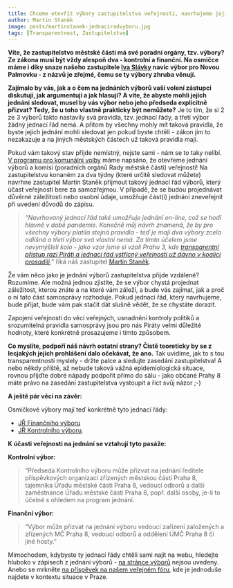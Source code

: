 ```yaml
---
title: Chceme otevřít výbory zastupitelstva veřejnosti, navrhujeme jejich nový jednací řád
author: Martin Staněk
image: posts/martinstanek-jednaciradvyboru.jpg
tags: [Transparentnost, Zastupitelstvo]
---
```


**Víte, že zastupitelstvo městské části má své poradní orgány, tzv. výbory? Ze zákona musí být vždy alespoň dva - kontrolní a finanční. Na osmičce máme i díky snaze našeho zastupitele [Iva Slávky](https://praha8.pirati.cz/lide/ivo-slavka.html) navíc výbor pro Novou Palmovku - z názvů je zřejmé, čemu se ty výbory zhruba věnují.**

**Zajímalo by vás, jak a o čem na jednáních výborů vaši volení zástupci diskutují, jak argumentují a jak hlasují? A víte, že abyste mohli jejich jednání sledovat, musel by vás výbor nebo jeho předseda explicitně přizvat? Tedy, že u toho vlastně prakticky být nemůžete?** Je to tím, že si 2 ze 3 výborů takto nastavily svá pravidla, tzv. jednací řády, a třetí výbor žádný jednací řád nemá. A přitom by všechny mohly mít taková pravidla, že byste jejich jednání mohli sledovat jen pokud byste chtěli - zákon jim to nezakazuje a na jiných městských částech už taková pravidla mají.

Pokud vám takový stav přijde nemístný, nejste sami - nám se to taky nelíbí. [V programu pro komunální volby](https://praha8.pirati.cz/program/) máme napsáno, že otevřeme jednání výborů a komisí (poradních orgánů Rady městské části) veřejnosti! Na zastupitelstvu konaném za dva týdny (které určitě sledovat můžete) navrhne zastupitel Martin Staněk přijmout takový jednací řád výborů, který účast veřejnosti bere za samozřejmou. V případě, že se budou projednávat důvěrné záležitosti nebo osobní údaje, umožňuje část(i) jednání zneveřejnit při uvedení důvodů do zápisu. 

> *“Navrhovaný jednací řád také umožňuje jednání on-line, což se hodí hlavně v době pandemie. Konečně můj návrh znamená, že by pro všechny výbory platila stejná pravidla - teď je mají dva výbory zcela odlišná a třetí výbor svá vlastní nemá. Za tímto účelem jsme nevymýšleli kolo - jako vzor jsme si vzali Prahu 3, kde [transparentní přístup razí Piráti a jednací řád vstřícný veřejnosti už dávno v koalici prosadili](https://www.praha3.cz/samosprava/vybory-a-komise/jednaci-rad-vyboru-zmc),”* říká náš zastupitel [Martin Staněk](https://praha8.pirati.cz/lide/martin-stanek.html).

Že vám něco jako je jednání výborů zastupitelstva přijde vzdálené? Rozumíme. Ale možná jednou zjistíte, že se výbor chystá projednat záležitost, kterou znáte a na které vám záleží, a bude vás zajímat, jak a proč o ní tato část samosprávy rozhoduje. Pokud jednací řád, který navrhujeme, bude přijat, bude vám pak stačit dát slušně vědět, že se chystáte dorazit.

Zapojení veřejnosti do věcí veřejných, usnadnění kontroly politiků a srozumitelná pravidla samosprávy jsou pro nás Piráty velmi důležité hodnoty, které konkrétně prosazujeme i tímto způsobem.

**Co myslíte, podpoří náš návrh ostatní strany? Čistě teoreticky by se z lecjakých jejich prohlášení dalo očekávat, že ano.** Tak uvidíme, jak to s tou transparentností myslely - držte palce a sledujte zasedání zastupitelstva! A nebo někdy příště, až nebude taková vážná epidemiologická situace, rovnou přijďte dobré nápady podpořit přímo do sálu - jako občané Prahy 8 máte právo na zasedání zastupitelstva vystoupit a říct svůj názor ;-)

**A ještě pár věcí na závěr:**

Osmičkové výbory mají teď konkrétně tyto jednací řády: 
- [JŘ Finančního výboru](https://forum.pirati.cz/download/file.php?mode=view&id=26257) 
- [JŘ Kontrolního výboru](https://forum.pirati.cz/download/file.php?mode=view&id=26256). 

**K účasti veřejnosti na jednání se vztahují tyto pasáže:**

**Kontrolní výbor:**
> “Předseda Kontrolního výboru může přizvat na jednání ředitele příspěvkových organizací zřízených městskou částí Praha 8, tajemníka Úřadu městské části Praha 8, vedoucí odborů a další zaměstnance Úřadu městské části Praha 8, popř. další osoby, je-li to účelné s ohledem na program jednání.

**Finanční výbor:**
> “Výbor může přizvat na jednání výboru vedoucí zařízení založených a zřízených MČ Praha 8, vedoucí odborů a oddělení ÚMČ Praha 8 či jiné hosty.”

Mimochodem, kdybyste ty jednací řády chtěli sami najít na webu, hledejte hluboko v zápisech z jednání výborů - [na stránce výborů](https://www.praha8.cz/Vybory-zastupitelstva-Mestske-casti-Praha-8.html) nejsou uvedeny. Anebo se mrkněte [na příspěvek na našem veřejném fóru](https://forum.pirati.cz/viewtopic.php?p=711338#p711338), kde je jednoduše najdete v kontextu situace v Praze.
